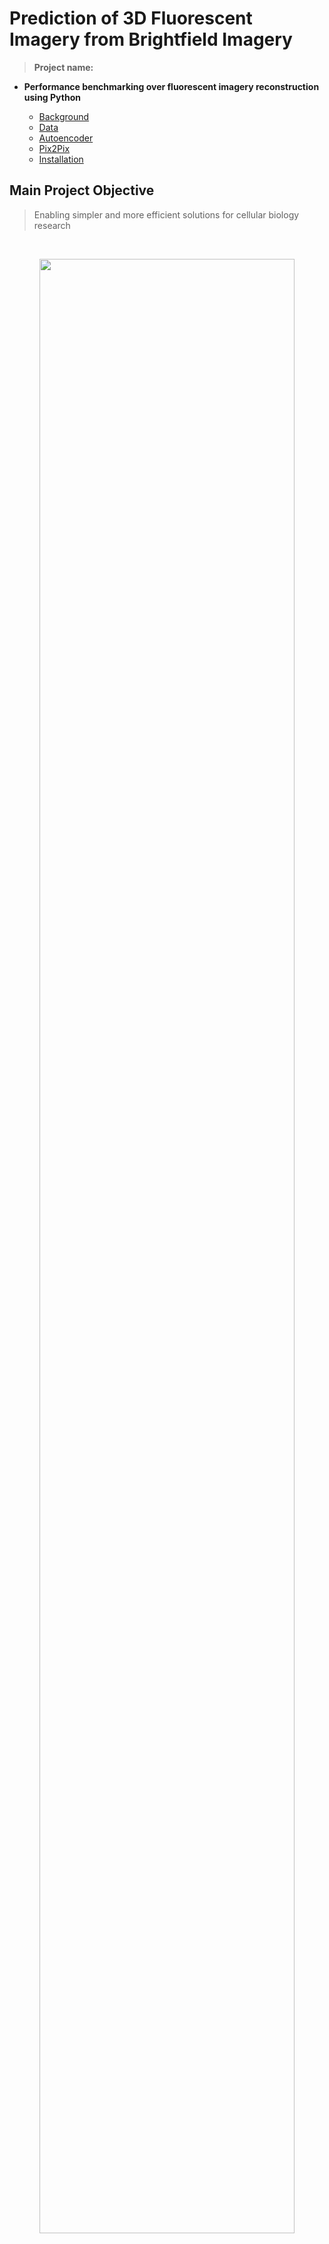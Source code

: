 # Prediction of 3D Fluorescent Imagery from Brightfield Imagery

> **Project name:**

- **Performance benchmarking over fluorescent imagery reconstruction using Python**

  - [Background](@Background-and-Motivation)
  - [Data](@Data-Observation)
  - [Autoencoder](@Autoencoder)
  - [Pix2Pix](@Pix2Pix)
  - [Installation](@Installation-Requirements)

## Main Project Objective

>Enabling simpler and more efficient solutions for cellular biology research
</br>
<!-- ![image](https://user-images.githubusercontent.com/73793617/148350107-f491fa7c-d45c-478a-b1af-d2699f88c51f.png) -->
<p align="center">
<img src="https://user-images.githubusercontent.com/73793617/148350107-f491fa7c-d45c-478a-b1af-d2699f88c51f.png" width="90%">
</p>

## Background and Motivation
</br>
<!-- ![image](https://user-images.githubusercontent.com/73793617/148352759-c8a0a072-a691-4412-91d2-50389583b0a6.png | width=50%) -->
<p align="center">
<img src="https://user-images.githubusercontent.com/73793617/148352759-c8a0a072-a691-4412-91d2-50389583b0a6.png" width="50%">
</p>
 
Why is predicting 3D fluorescence directly from brightfield images necessary?
* Research promotion
* Prevent damage to the cells
* Reduce cost

## Data Observation
Data source [Allen institute’s](https://github.com/AllenCellModeling/pytorch_fnet) project
</br>

Scope: 
- Approximately 20 different organelles  
- 120 TIFFS for each organelle
- Each TIFF is a 3D image
- Each TIFF can be divided into patches


### Autoencoder

.
### Pix2Pix

.
### Installation Requirements
</br>

```bash 
conda create -n my_env python=3.7
conda activate my_env 
conda install -c anaconda tensorflow-gpu
pip install opencv-python
pip install aicsimageio
pip install matplotlib
pip install patchify
pip install -U scikit-learn
pip install imageio
conda deactivate
```
